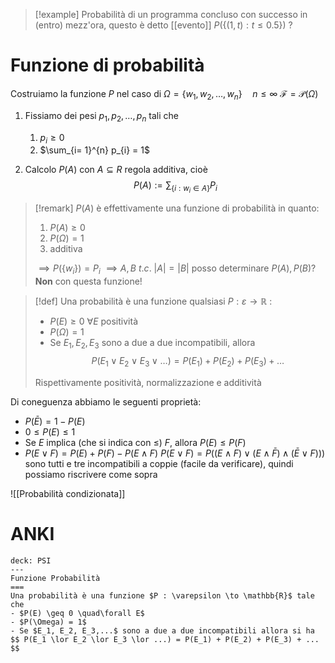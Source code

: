 >[!example]
>Probabilità di un programma concluso con successo in (entro) mezz'ora, questo è detto [[evento]]
>$P( \left\{ (1,t) : t \leq 0.5 \right\})$ ?


# Funzione di probabilità

Costruiamo la funzione $P$ nel caso di
$\Omega = \left\{ w_{1},w_{2},\dots,w_{n} \right\} \quad n \leq \infty$
$\mathcal{F} = \mathcal{P}(\Omega)$
1. Fissiamo dei pesi $p_{1}, p_{2},\dots,p_{n}$ tali che
	1. $p_{i} \geq 0$
	2. $\sum_{i= 1}^{n} p_{i} = 1$

2. Calcolo $P(A)$ con $A \subseteq R$ regola additiva, cioè
$$ P(A) := \sum_{\left\{ i :w_{i} \in A \right\} } P_{i} $$
>[!remark]
>$P(A)$ è effettivamente una funzione di probabilità in quanto:
>1. $P(A) \geq 0$
>2. $P(\Omega) = 1$
>3. additiva
>
>$\implies P(\left\{ w_{i} \right\}) = P_{i}$
>$\implies A,B\ t.c.\ |A|=|B|$ posso determinare $P(A), P(B)$? **Non** con questa funzione!

>[!def]
>Una probabilità è una funzione qualsiasi $P  : \varepsilon \to \mathbb{R}$ :
> - $P(E) \geq 0\ \forall E$ positività
> - $P(\Omega) = 1$
> - Se $E_{1},E_{2},E_{3}$ sono a due a due incompatibili, allora $$ P(E_{1}\lor E_{2} \lor E_{3}\lor \dots)= P(E_{1}) + P(E_{2}) + P(E_{3}) + \dots $$
> 
>Rispettivamente positività, normalizzazione e additività

Di coneguenza abbiamo le seguenti proprietà:
- $P(\bar{E}) = 1 - P(E)$
- $0 \leq P(E) \leq 1$
- Se $E$ implica (che si indica con $\leq$) $F$, allora $P(E) \leq P(F)$
- $P(E \lor F) = P(E) + P(F) - P(E \land F)$
$P(E \lor F) = P((E \land F) \lor (E \land \bar{F}) \land (\bar{E} \lor F)))$ sono tutti e tre incompatibili a coppie (facile da verificare), quindi possiamo riscrivere come sopra                                         

![[Probabilità condizionata]]

# ANKI

```anki
deck: PSI
---
Funzione Probabilità
===
Una probabilità è una funzione $P : \varepsilon \to \mathbb{R}$ tale che
- $P(E) \geq 0 \quad\forall E$
- $P(\Omega) = 1$
- Se $E_1, E_2, E_3,...$ sono a due a due incompatibili allora si ha $$ P(E_1 \lor E_2 \lor E_3 \lor ...) = P(E_1) + P(E_2) + P(E_3) + ... $$
```
